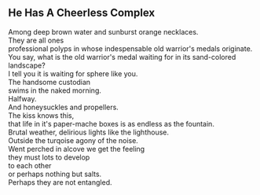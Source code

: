 He Has A Cheerless Complex
--------------------------
Among deep brown water and sunburst orange necklaces.  
They are all ones  
professional polyps in whose indespensable old warrior's medals originate.  
You say, what is the old warrior's medal waiting for in its sand-colored landscape?  
I tell you it is waiting for sphere like you.  
The handsome custodian  
swims in the naked morning.  
Halfway.  
And honeysuckles and propellers.  
The kiss knows this,  
that life in it's paper-mache boxes is as endless as the fountain.  
Brutal weather, delirious lights like the lighthouse.  
Outside the turqoise agony of the noise.  
Went perched in alcove we get the feeling  
they must lots to develop  
to each other  
or perhaps nothing but salts.  
Perhaps they are not entangled.  
